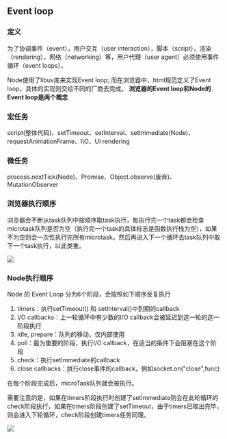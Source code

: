 ## Event loop

### 定义
为了协调事件（event），用户交互（user interaction），脚本（script），渲染（rendering），网络（networking）等，用户代理（user agent）必须使用事件循环（event loops）。

Node使用了libuv库来实现Event loop; 而在浏览器中，html规范定义了Event loop，具体的实现则交给不同的厂商去完成。
**浏览器的Event loop和Node的Event loop是两个概念**

### 宏任务
script(整体代码)、setTimeout、setInterval、setImmediate(Node)、requestAnimationFrame、I\O、UI rendering

### 微任务
process.nextTick(Node)、Promise、Object.observe(废弃)、MutationObserver

### 浏览器执行顺序
浏览器会不断从task队列中按顺序取task执行，每执行完一个task都会检查microtask队列是否为空（执行完一个task的具体标志是函数执行栈为空），如果不为空则会一次性执行完所有microtask。然后再进入下一个循环去task队列中取下一个task执行，以此类推。

![](https://segmentfault.com/img/bV6itK?w=810&h=414)

### Node执行顺序
Node 的 Event Loop 分为6个阶段，会按照如下顺序反复执行
1. timers：执行setTimeout() 和 setInterval()中到期的callback
2. I/O callbacks：上一轮循环中有少数的I/O callback会被延迟到这一轮的这一阶段执行
3. idle, prepare：队列的移动，仅内部使用
4. poll：最为重要的阶段，执行I/O callback，在适当的条件下会阻塞在这个阶段
5. check：执行setImmediate的callback
6. close callbacks：执行close事件的callback，例如socket.on("close",func)

在每个阶段完成后，microTask队列就会被执行。

需要注意的是，如果在timers阶段执行时创建了setImmediate则会在此轮循环的check阶段执行，如果在timers阶段创建了setTimeout，由于timers已取出完毕，则会进入下轮循环，check阶段创建timers任务同理。

![](https://segmentfault.com/img/bV6iwC?w=655&h=503)
